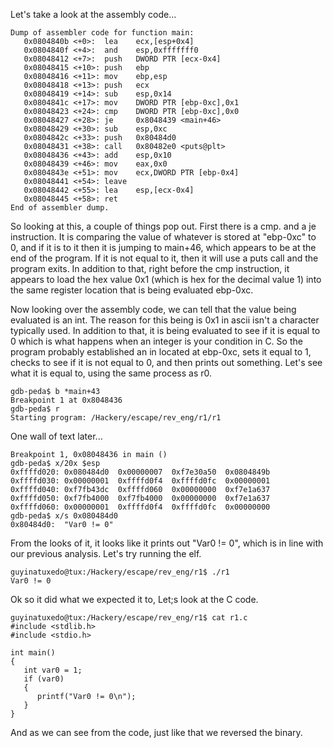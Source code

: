 Let's take a look at the assembly code...

```
Dump of assembler code for function main:
   0x0804840b <+0>:  lea    ecx,[esp+0x4]
   0x0804840f <+4>:  and    esp,0xfffffff0
   0x08048412 <+7>:  push   DWORD PTR [ecx-0x4]
   0x08048415 <+10>: push   ebp
   0x08048416 <+11>: mov    ebp,esp
   0x08048418 <+13>: push   ecx
   0x08048419 <+14>: sub    esp,0x14
   0x0804841c <+17>: mov    DWORD PTR [ebp-0xc],0x1
   0x08048423 <+24>: cmp    DWORD PTR [ebp-0xc],0x0
   0x08048427 <+28>: je     0x8048439 <main+46>
   0x08048429 <+30>: sub    esp,0xc
   0x0804842c <+33>: push   0x80484d0
   0x08048431 <+38>: call   0x80482e0 <puts@plt>
   0x08048436 <+43>: add    esp,0x10
   0x08048439 <+46>: mov    eax,0x0
   0x0804843e <+51>: mov    ecx,DWORD PTR [ebp-0x4]
   0x08048441 <+54>: leave  
   0x08048442 <+55>: lea    esp,[ecx-0x4]
   0x08048445 <+58>: ret    
End of assembler dump.
```

So looking at this, a couple of things pop out. First there is a cmp. and a je instruction. It is comparing the value of whatever is stored at "ebp-0xc" to 0, and if it is to it then it is jumping to main+46, which appears to be at the end of the program. If it is not equal to it, then it will use a puts call and the program exits. In addition to that, right before the cmp instruction, it appears to load the hex value 0x1 (which is hex for the decimal value 1) into the same register location that is being evaluated ebp-0xc.

Now looking over the assembly code, we can tell that the value being evaluated is an int. The reason for this being is 0x1 in ascii isn't a character typically used. In addition to that, it is being evaluated to see if it is equal to 0 which is what happens when an integer is your condition in C. So the program probably established an in located at ebp-0xc, sets it equal to 1, checks to see if it is not equal to 0, and then prints out something. Let's see what it is equal to, using the same process as r0.


```
gdb-peda$ b *main+43
Breakpoint 1 at 0x8048436
gdb-peda$ r
Starting program: /Hackery/escape/rev_eng/r1/r1
```  

One wall of text later...

```
Breakpoint 1, 0x08048436 in main ()
gdb-peda$ x/20x $esp
0xffffd020: 0x080484d0  0x00000007  0xf7e30a50  0x0804849b
0xffffd030: 0x00000001  0xffffd0f4  0xffffd0fc  0x00000001
0xffffd040: 0xf7fb43dc  0xffffd060  0x00000000  0xf7e1a637
0xffffd050: 0xf7fb4000  0xf7fb4000  0x00000000  0xf7e1a637
0xffffd060: 0x00000001  0xffffd0f4  0xffffd0fc  0x00000000
gdb-peda$ x/s 0x080484d0
0x80484d0:  "Var0 != 0"
```

From the looks of it, it looks like it prints out "Var0 != 0", which is in line with our previous analysis. Let's try running the elf.

```
guyinatuxedo@tux:/Hackery/escape/rev_eng/r1$ ./r1
Var0 != 0
```

Ok so it did what we expected it to, Let;s look at the C code.

```
guyinatuxedo@tux:/Hackery/escape/rev_eng/r1$ cat r1.c
#include <stdlib.h>
#include <stdio.h>

int main()
{
   int var0 = 1;
   if (var0)
   {
      printf("Var0 != 0\n");
   }
}
```

And as we can see from the code, just like that we reversed the binary.





























